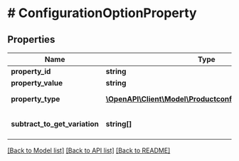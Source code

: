 # # ConfigurationOptionProperty


## Properties 


Name | Type | Description | Notes
------------ | ------------- | ------------- | -------------
**property_id**| **string** |   | [optional]
**property_value**| **string** |   | [optional]
**property_type**| [**\OpenAPI\Client\Model\ProductconfiguratorPropertyType**](ProductconfiguratorPropertyType.md) |  for more information please, see Model/ProductconfiguratorPropertyType.php  | [optional]
**subtract_to_get_variation**| **string[]** | subtract_to_get_variation is a list of values and is used to calculate the variation from the property value.  | [optional]


[[Back to Model list]](../../README.md#models) [[Back to API list]](../../README.md#endpoints) [[Back to README]](../../README.md)

